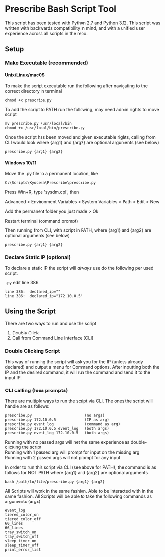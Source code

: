 # Prescribe Bash Script Tool

This script has been tested with Python 2.7 and Python 3.12. This script was written with backwards compatibility in mind, and with a unified user experience across all scripts in the repo.

## Setup

### Make Executable (recommended)

#### Unix/Linux/macOS

To make the script executable run the following after navigating to the correct directory in terminal

```shell
chmod +x prescribe.py
```

To add the script to PATH run the following, may need admin rights to move script

```shell
mv prescribe.py /usr/local/bin
chmod +x /usr/local/bin/prescribe.py
```

Once the script has been moved and given executable rights, calling from CLI would look where {arg1} and {arg2} are optional arguments (see below)

```shell
prescribe.py {arg1} {arg2}
```

#### Windows 10/11

Move the .py file to a permanent location, like 

    C:\Scripts\Kyocera\Prescribe\prescribe.py

Press Win+R, type 'sysdm.cpl', then <Enter>

Advanced > Environment Variables > System Variables > Path > Edit > New

Add the permanent folder you just made > Ok

Restart terminal (command prompt)

Then running from CLI, with script in PATH, where {arg1} and {arg2} are optional arguments (see below)

```shell
prescribe.py {arg1} {arg2}
```

### Declare Static IP (optional)
To declare a static IP the script will *always* use do the following per used script.

`.py` edit line 386

    line 386:  declared_ip=""
    line 386:  declared_ip="172.10.0.5"

## Using the Script
There are two ways to run and use the script
1) Double Click
2) Call from Command Line Interface (CLI)

### Double Clicking Script
This way of running the script will ask you for the IP (unless already declared) and output a menu for Command options. After inputting both the IP and the desired command, it will run the command and send it to the input IP.

### CLI calling (less prompts)
There are multiple ways to run the script via CLI. The ones the script will handle are as follows:

    prescribe.py                        (no args)
    prescribe.py 172.10.0.5             (IP as arg)
    prescribe.py event_log              (command as arg)
    prescribe.py 172.10.0.5 event_log   (both args)
    prescribe.py event_log 172.10.0.5   (both args)

Running with no passed args will net the same experience as double-clicking the script<br>
Running with 1 passed arg will prompt for input on the missing arg<br>
Running with 2 passed args will not prompt for any input

In order to run this script via CLI (see above for PATH), the command is as follows for NOT PATH where {arg1} and {arg2} are optional arguments

```shell
bash /path/to/file/prescribe.py {arg1} {arg2}
```

All Scripts will work in the same fashion. Able to be interacted with in the same fashion. All Scripts will be able to take the following commands as arguments (args)

    event_log
    tiered_color_on
    tiered_color_off
    60_lines
    66_lines
    tray_switch_on
    tray_switch_off
    sleep_timer_on
    sleep_timer_off
    print_error_list